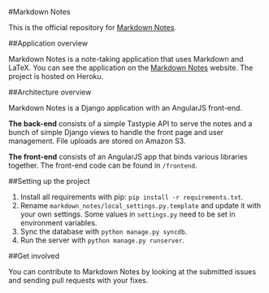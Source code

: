 #Markdown Notes

This is the official repository for [Markdown Notes](http://markdownnotes.com).

##Application overview

Markdown Notes is a note-taking application that uses Markdown and LaTeX. You can see the application on the [Markdown Notes](http://markdownnotes.com) website. The project is hosted on Heroku.

##Architecture overview

Markdown Notes is a Django application with an AngularJS front-end.

**The back-end** consists of a simple Tastypie API to serve the notes and a bunch of simple Django views to handle the front page and user management. File uploads are stored on Amazon S3.

**The front-end** consists of an AngularJS app that binds various libraries together. The front-end code can be found in `/frontend`.

##Setting up the project

1. Install all requirements with pip: `pip install -r requirements.txt`.
2. Rename `markdown_notes/local_settings.py.template` and update it with your own settings. Some values in `settings.py` need to be set in environment variables.
3. Sync the database with `python manage.py syncdb`.
4. Run the server with `python manage.py runserver`.

##Get involved

You can contribute to Markdown Notes by looking at the submitted issues and sending pull requests with your fixes.